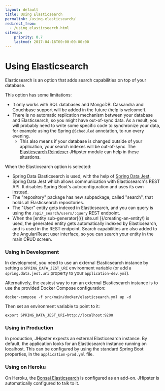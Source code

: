 ```yaml
---
layout: default
title: Using Elasticsearch
permalink: /using-elasticsearch/
redirect_from:
  - /using_elasticsearch.html
sitemap:
    priority: 0.7
    lastmod: 2017-04-16T00:00:00-00:00
---
```


# <i class="fa fa-search"></i> Using Elasticsearch

Elasticsearch is an option that adds search capabilities on top of your database.

This option has some limitations:

*   It only works with SQL databases and MongoDB. Cassandra and Couchbase support will be added in the future (help is welcome!).
*   There is no automatic replication mechanism between your database and Elasticsearch, so you might have out-of-sync data. As a result, you will probably need to write some specific code to synchronize your data, for example using the Spring `@Scheduled` annotation, to run every evening.
    *   This also means if your database is changed outside of your application, your search indexes will be out-of-sync.  The [Elasticsearch Reindexer](https://www.jhipster.tech/modules/marketplace/#/details/generator-jhipster-elasticsearch-reindexer) JHipster module can help in these situations.

When the Elasticsearch option is selected:

*   Spring Data Elasticsearch is used, with the help of [Spring Data Jest](https://github.com/VanRoy/spring-data-jest). Spring Data Jest which allows communication with Elasticsearch's REST API. It disables Spring Boot's autoconfiguration and uses its own instead.
*   The "repository" package has new subpackage, called "search", that holds all Elasticsearch repositories.
*   The "User" entity gets indexed in Elasticsearch, and you can query is using the `/api/_search/users/:query` REST endpoint.
*   When the [entity sub-generator]({{ site.url }}/creating-an-entity/) is used, the generated entity gets automatically indexed by Elasticsearch, and is used in the REST endpoint. Search capabilities are also added to the Angular/React user interface, so you can search your entity in the main CRUD screen.

### Using in Development

In development, you need to use an external Elasticsearch instance by setting a `SPRING_DATA_JEST_URI` environment variable (or add a `spring.data.jest.uri` property to your `application-dev.yml`). 

Alternatively, the easiest way to run an external Elasticsearch instance is to use the provided Docker Compose configuration:

    docker-compose -f src/main/docker/elasticsearch.yml up -d
    
Then set an environment variable to point to it:

    export SPRING_DATA_JEST_URI=http://localhost:9200

### Using in Production

In production, JHipster expects an external Elasticsearch instance. By default, the application looks for an Elasticsearch instance running on localhost. This can be configured by using the standard Spring Boot properties, in the `application-prod.yml` file.

### Using on Heroku

On Heroku, the [Bonsai Elasticsearch](https://elements.heroku.com/addons/bonsai) is configured as an add-on. JHipster is automatically configured to talk to it. 
